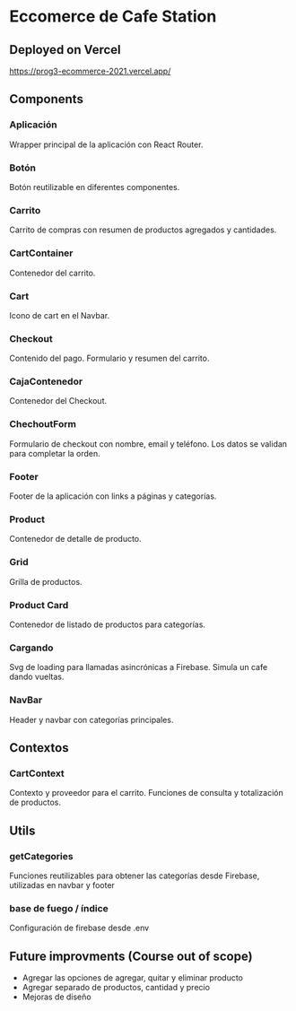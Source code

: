 #  Eccomerce de Cafe Station

## Deployed on Vercel
https://prog3-ecommerce-2021.vercel.app/

## Components

###  Aplicación
Wrapper principal de la aplicación con React Router.

###  Botón
Botón reutilizable en diferentes componentes.

###  Carrito
Carrito de compras con resumen de productos agregados y cantidades.

###  CartContainer
Contenedor del carrito.

###  Cart
Icono de cart en el Navbar.

###  Checkout
Contenido del pago. Formulario y resumen del carrito.

###  CajaContenedor
Contenedor del Checkout.

###  ChechoutForm
Formulario de checkout con nombre, email y teléfono. Los datos se validan para completar la orden.

###  Footer
Footer de la aplicación con links a páginas y categorías.

###  Product
Contenedor de detalle de producto.

###  Grid
Grilla de productos.

###  Product Card
Contenedor de listado de productos para categorías.

###  Cargando
Svg de loading para llamadas asincrónicas a Firebase. Simula un cafe dando vueltas.

###  NavBar
Header y navbar con categorías principales.

##  Contextos

###  CartContext
Contexto y proveedor para el carrito. Funciones de consulta y totalización de productos.

##  Utils

###  getCategories
Funciones reutilizables para obtener las categorías desde Firebase, utilizadas en navbar y footer

### base de  fuego / índice
Configuración de firebase desde .env

## Future improvments (Course out of scope)

- Agregar las opciones de agregar, quitar y eliminar producto 
- Agregar separado de productos, cantidad y precio
- Mejoras de diseño